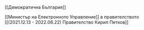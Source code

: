 [[Демократична България]]

[[Министър на Електронното Управление]] в правителството  [[(2021.12.13 - 2022.06.22) Правителство Кирил Петков]]